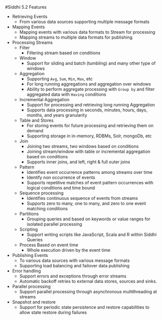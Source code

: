 #Siddhi 5.2 Features

- Retrieving Events 
    - From various data sources supporting multiple message formats
 - Mapping Events
    - Mapping events with various data formats to Stream for processing
    - Mapping streams to multiple data formats for publishing
 - Processing Streams
    - Filter 
        - Filtering stream based on conditions
    - Window
        - Support for sliding and batch (tumbling) and many other type of windows  
    - Aggregation 
        - Supporting `Avg`, `Sum`, `Min`, `Max`, etc
        - For long running aggregations and aggregation over windows 
        - Ability to perform aggregate processing with `Group by` and filter aggregated data with `Having` conditions
    - Incremental Aggregation
        - Support for processing and retrieving long running Aggregation
        - Supports data processing in seconds, minutes, hours, days, months, and years granularity
    - Table and Stores
        - For storing events for future processing and retrieving them on demand
        - Supporting storage in in-memory, RDBMs, Solr, mongoDb, etc 
    - Join
        - Joining two streams, two windows based on conditions 
        - Joining stream/window with table or incremental aggregation based on conditions  
        - Supports inner joins, and left, right & full outer joins
    - Pattern 
        - Identifies event occurrence patterns among streams over time
        - Identify non occurrence of events
        - Supports repetitive matches of event pattern occurrences with logical conditions and time bound
    - Sequence processing
        - Identifies continuous sequence of events from streams
        - Supports zero to many, one to many, and zero to one event matching conditions
    - Partitions
        - Grouping queries and based on keywords or value ranges for isolated parallel processing
    - Scripting 
        - Support writing scripts like JavaScript, Scala and R within Siddhi Queries
    - Process Based on event time
        - Whole execution driven by the event time    
 - Publishing Events 
    - To various data sources with various message formats
    - Supporting load balancing and failover data publishing 
 - Error handling
    - Support errors and exceptions through error streams
    - Automatic backoff retries to external data stores, sources and sinks. 
 - Parallel processing 
    - Support parallel processing through asynchronous multithreading at streams  
 - Snapshot and restore
    - Support for periodic state persistence and restore capabilities to allow state restore during failures